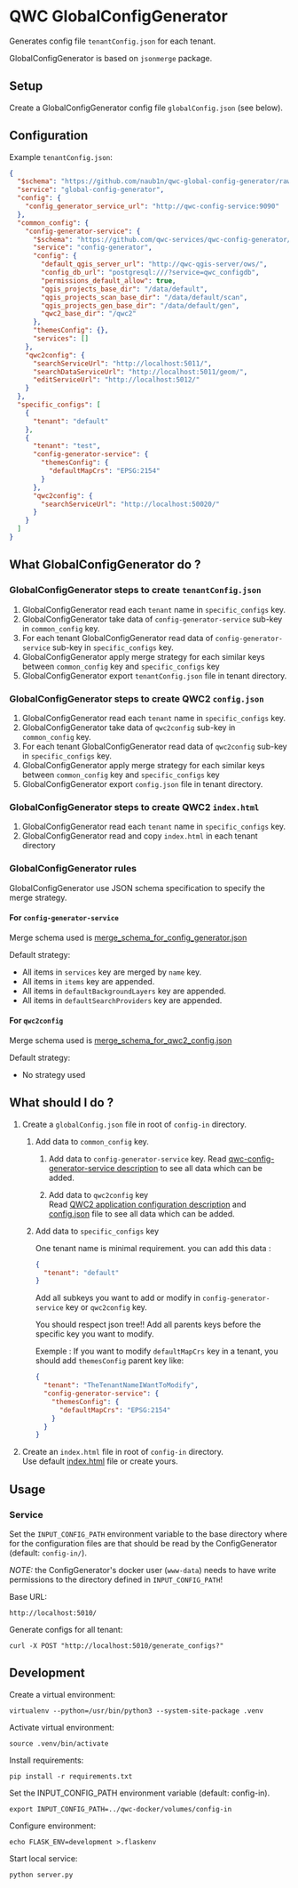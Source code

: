 QWC GlobalConfigGenerator
====================

Generates config file `tenantConfig.json` for each tenant.

GlobalConfigGenerator is based on `jsonmerge` package.


Setup
-----

Create a GlobalConfigGenerator config file `globalConfig.json` (see below).


Configuration
-------------

Example `tenantConfig.json`:
```json
{
  "$schema": "https://github.com/naub1n/qwc-global-config-generator/raw/master/schemas/qwc-global-config-generator.json",
  "service": "global-config-generator",
  "config": {
    "config_generator_service_url": "http://qwc-config-service:9090"
  },
  "common_config": {
    "config-generator-service": {
      "$schema": "https://github.com/qwc-services/qwc-config-generator/raw/master/schemas/qwc-config-generator.json",
      "service": "config-generator",
      "config": {
        "default_qgis_server_url": "http://qwc-qgis-server/ows/",
        "config_db_url": "postgresql:///?service=qwc_configdb",
        "permissions_default_allow": true,
        "qgis_projects_base_dir": "/data/default",
        "qgis_projects_scan_base_dir": "/data/default/scan",
        "qgis_projects_gen_base_dir": "/data/default/gen",
        "qwc2_base_dir": "/qwc2"
      },
      "themesConfig": {},
      "services": []
    },
    "qwc2config": {
      "searchServiceUrl": "http://localhost:5011/",
      "searchDataServiceUrl": "http://localhost:5011/geom/",
      "editServiceUrl": "http://localhost:5012/"
    }
  },
  "specific_configs": [
    {
      "tenant": "default"
    },
    {
      "tenant": "test",
      "config-generator-service": {
        "themesConfig": {
          "defaultMapCrs": "EPSG:2154"
        }
      },
      "qwc2config": {
        "searchServiceUrl": "http://localhost:50020/"
      }
    }
  ]
}
```
What GlobalConfigGenerator do ?
-----

### GlobalConfigGenerator steps to create `tenantConfig.json`
1. GlobalConfigGenerator read each `tenant` name in `specific_configs` key.
2. GlobalConfigGenerator take data of `config-generator-service` sub-key in `common_config` key.
3. For each tenant GlobalConfigGenerator read data of `config-generator-service` sub-key in `specific_configs` key.
4. GlobalConfigGenerator apply merge strategy for each similar keys between `common_config` key and `specific_configs` key
5. GlobalConfigGenerator export `tenantConfig.json` file in tenant directory.

### GlobalConfigGenerator steps to create QWC2 `config.json`
1. GlobalConfigGenerator read each `tenant` name in `specific_configs` key.
2. GlobalConfigGenerator take data of `qwc2config` sub-key in `common_config` key.
3. For each tenant GlobalConfigGenerator read data of `qwc2config` sub-key in `specific_configs` key.
4. GlobalConfigGenerator apply merge strategy for each similar keys between `common_config` key and `specific_configs` key
5. GlobalConfigGenerator export `config.json` file in tenant directory.

### GlobalConfigGenerator steps to create QWC2 `index.html`
1. GlobalConfigGenerator read each `tenant` name in `specific_configs` key. 
2. GlobalConfigGenerator read and copy `index.html` in each tenant directory

### GlobalConfigGenerator rules
GlobalConfigGenerator use JSON schema specification to specify the merge strategy.

#### For `config-generator-service`
Merge schema used is [merge_schema_for_config_generator.json](schemas/merge_schema_for_config_generator.json)

Default strategy:
* All items in `services` key are merged by `name` key.
* All items in `items` key are appended.
* All items in `defaultBackgroundLayers` key are appended.
* All items in `defaultSearchProviders` key are appended.

#### For `qwc2config`
Merge schema used is [merge_schema_for_qwc2_config.json](schemas/merge_schema_for_qwc2_config.json)

Default strategy:
* No strategy used

What should I do ?
-----
1. Create a `globalConfig.json` file in root of `config-in` directory.
   1. Add data to `common_config` key. 
      1. Add data to `config-generator-service` key.
Read [qwc-config-generator-service description](https://github.com/qwc-services/qwc-config-generator/blob/master/README.md) to see all data which can be added.

      2. Add data to `qwc2config` key
</br>Read [QWC2 application configuration description](https://github.com/qgis/qwc2-demo-app/blob/master/doc/src/qwc_configuration.md#application-configuration-the-configjson-and-jsappconfigjs-files) and [config.json](https://github.com/qwc-services/qwc-docker/blob/master/volumes/config-in/default/config.json) file to see all data which can be added.

   2. Add data to `specific_configs` key

        One tenant name is minimal requirement. you can add this data :
        ```json
        {
          "tenant": "default"
        }
        ```
        Add all subkeys you want to add or modify in `config-generator-service` key or `qwc2config` key.
        
        You should respect json tree!! Add all parents keys before the specific key you want to modify.
        
        Exemple : If you want to modify `defaultMapCrs` key in a tenant, you should add `themesConfig` parent key like:
        ```json
        {
          "tenant": "TheTenantNameIWantToModify",
          "config-generator-service": {
            "themesConfig": {
              "defaultMapCrs": "EPSG:2154"
            }
          }
        }
        ```
2. Create an `index.html` file in root of `config-in` directory.
</br>Use default [index.html](https://github.com/qwc-services/qwc-docker/blob/master/volumes/config-in/default/index.html) file or create yours.


Usage
-----

### Service

Set the `INPUT_CONFIG_PATH` environment variable to the base directory where for the configuration files are that should be read by the ConfigGenerator (default: `config-in/`).

*NOTE:* the ConfigGenerator's docker user (`www-data`) needs to have write permissions to the directory defined in `INPUT_CONFIG_PATH`!

Base URL:

    http://localhost:5010/

Generate configs for all tenant:

    curl -X POST "http://localhost:5010/generate_configs?"



Development
-----------

Create a virtual environment:

    virtualenv --python=/usr/bin/python3 --system-site-package .venv

Activate virtual environment:

    source .venv/bin/activate

Install requirements:

    pip install -r requirements.txt

Set the INPUT_CONFIG_PATH environment variable (default: config-in).

    export INPUT_CONFIG_PATH=../qwc-docker/volumes/config-in

Configure environment:

    echo FLASK_ENV=development >.flaskenv

Start local service:

    python server.py

